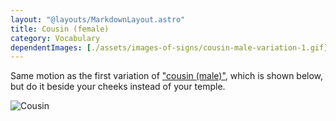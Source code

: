 ```yaml
---
layout: "@layouts/MarkdownLayout.astro"
title: Cousin (female)
category: Vocabulary
dependentImages: [./assets/images-of-signs/cousin-male-variation-1.gif]
---
```


Same motion as the first variation of
["cousin (male)"](./cousin-male#variation-1),
which is shown below,
but do it beside your cheeks instead of your temple.

![Cousin](@signs/cousin-male-variation-1.gif)
